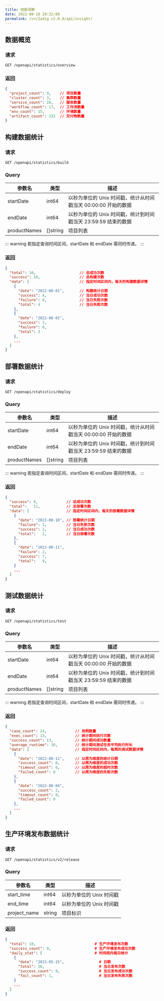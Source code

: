 ```yaml
---
title: 效能洞察
date: 2022-08-18 20:32:09
permalink: /cn/Zadig v2.0.0/api/insight/
---
```


## 数据概览
### 请求

```
GET /openapi/statistics/overview
```

### 返回

```json
{
  "project_count": 9,    // 项目数量
  "cluster_count": 3,    // 集群数量
  "service_count": 28,   // 服务数量
  "workflow_count": 17,  // 工作流数量
  "env_count": 15,       // 环境数量
  "artifact_count": 332  // 交付物数量
}
```

## 构建数据统计

###  请求
```
GET /openapi/statistics/build
```

### Query
|参数名|类型|描述|
|---|---|---|
|startDate|int64|以秒为单位的 Unix 时间戳，统计从时间戳当天 00:00:00 开始的数据|
|endDate|int64|以秒为单位的 Unix 时间戳，统计到时间戳当天 23:59:59 结束的数据|
|productNames|[]string|项目列表|

::: warning
若指定查询时间区间，startDate 和 endDate 需同时传递。
:::

### 返回
```json
{
  "total": 10,                    // 总成功次数
  "success": 10,                  // 总构建次数
  "data": [                       // 指定时间区间内，每天的构建数据详情
    {
      "date": "2022-08-01",       // 构建统计日期
      "success": 4,               // 当日成功次数
      "failure": 0,               // 当日失败次数
      "total": 4                  // 当日失败次数
    },
    {
      "date": "2022-08-02",
      "success": 3,
      "failure": 0,
      "total": 3
    },
    ...
  ]
}
```

## 部署数据统计

###  请求
```
GET /openapi/statistics/deploy
```

### Query
|参数名|类型|描述|
|---|---|---|
|startDate|int64|以秒为单位的 Unix 时间戳，统计从时间戳当天 00:00:00 开始的数据|
|endDate|int64|以秒为单位的 Unix 时间戳，统计到时间戳当天 23:59:59 结束的数据|
|productNames|[]string|项目列表|

::: warning
若指定查询时间区间，startDate 和 endDate 需同时传递。
:::

### 返回
```json
{
  "success": 8,             // 总成功次数
  "total":   11,            // 总部署次数
  "data": [                 // 指定时间区间内，每天的部署数据详情
    {
      "date": "2022-08-10", // 部署统计日期
      "failure": 1,         // 当日失败次数
      "success": 1,         // 当日成功次数
      "total":   2,         // 当日部署次数
    },
    {
      "date": "2022-08-11",
      "failure": 2,
      "success": 7,
      "total":   9,
    }
    ...
  ]
}
```

## 测试数据统计

###  请求
```
GET /openapi/statistics/test
```

### Query
|参数名|类型|描述|
|---|---|---|
|startDate|int64|以秒为单位的 Unix 时间戳，统计从时间戳当天 00:00:00 开始的数据|
|endDate|int64|以秒为单位的 Unix 时间戳，统计到时间戳当天 23:59:59 结束的数据|
|productNames|[]string|项目列表|

::: warning
若指定查询时间区间，startDate 和 endDate 需同时传递。
:::

### 返回
```json
{
  "case_count": 24,             // 用例数量
  "exec_count": 13,             // 统计期间执行次数
  "success_count": 13,          // 统计期间成功数量
  "average_runtime": 10,        // 统计期间测试任务平均执行时长
  "data": [                     // 指定时间区间内，每周的测试数据详情
    {
      "date": "2022-08-11",     // 以周为维度的统计日期
      "success_count": 0,       // 以周为维度的成功次数
      "timeout_count": 0,       // 以周为维度的超时次数
      "failed_count": 0         // 以周为维度的失败次数
    },
    {
      "date": "2022-08-04",
      "success_count": 2,
      "timeout_count": 0,
      "failed_count": 0
    },
    ...
  ]
}
```

## 生产环境发布数据统计

###  请求
```
GET /openapi/statistics/v2/release
```

### Query
|参数名|类型|描述|
|---|---|---|
|start_time|int64|以秒为单位的 Unix 时间戳|
|end_time|int64|以秒为单位的 Unix 时间戳|
|project_name|string|项目标识|

### 返回

``` json
{
  "total": 10,                           # 生产环境发布次数
  "success_count": 9,                    # 生产环境发布成功次数
  "daily_stat": [                        # 时间段内每日统计
    {
      "date": "2023-05-15",                # 日期
      "total": 10,                         # 当日发布次数
      "success_count": 9,                  # 当日发布成功次数
      "fail_count": 1,                     # 当日发布失败次数
    }
    ...
  ]
}
```
